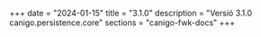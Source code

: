 +++
date        = "2024-01-15"
title       = "3.1.0"
description = "Versió 3.1.0 canigo.persistence.core"
sections    = "canigo-fwk-docs"
+++